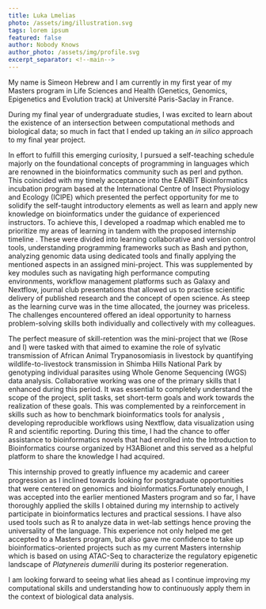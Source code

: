 ```yaml
---
title: Luka Lmelias
photo: /assets/img/illustration.svg
tags: lorem ipsum
featured: false
author: Nobody Knows
author_photo: /assets/img/profile.svg
excerpt_separator: <!--main-->
---
```


<!--main-->

My name is Simeon Hebrew and I am currently in my first year of my Masters program in Life Sciences and Health (Genetics, Genomics, Epigenetics and Evolution track) at Université Paris-Saclay in France.

During my final year of undergraduate studies, I was excited to learn about the existence of an intersection between computational methods and biological data; so much in fact that I ended up taking an *in silico* approach to my final year project.

In effort to fulfill this emerging curiosity, I pursued a self-teaching schedule majorly on the foundational concepts of programming in languages which are renowned in the bioinformatics community such as perl and python. This coincided with my timely acceptance into the EANBiT Bioinformatics incubation program based at the International Centre of Insect Physiology and Ecology (ICIPE) which presented the perfect opportunity for me to solidify the self-taught introductory elements as well as learn and apply new knowledge on bioinformatics under the guidance of experienced instructors. To achieve this, I developed a roadmap which enabled me to prioritize my areas of learning in tandem with the proposed internship timeline . These were divided into learning collaborative and version control tools, understanding programming frameworks such as Bash and python, analyzing genomic data using dedicated tools and finally applying the mentioned aspects in an assigned mini-project. This was supplemented by key modules such as navigating high performance computing environments, workflow management platforms such as Galaxy and Nextflow, journal club presentations that allowed us to practise scientific delivery of published research and the concept of open science. As steep as the learning curve was in the time allocated, the journey was priceless. The challenges encountered offered an ideal opportunity to harness problem-solving skills both individually and collectively with my colleagues.

The perfect measure of skill-retention was the mini-project that we (Rose and I) were tasked with that aimed to examine the role of sylvatic transmission of African Animal Trypanosomiasis in livestock by quantifying wildlife-to-livestock transmission in Shimba Hills National Park by genotyping individual parasites using Whole Genome Sequencing (WGS) data analysis. Collaborative working was one of the primary skills that I enhanced during this period. It was essential to completely understand the scope of the project, split tasks, set short-term goals and work towards the realization of these goals. This was complemented by a reinforcement in skills such as how to benchmark bioinformatics tools for analysis , developing reproducible  workflows using Nextflow, data visualization using R and scientific reporting. During this time, I had the chance to offer assistance to bioinformatics novels that had enrolled into the Introduction to Bioinformatics course organized by H3ABionet and this served as a helpful platform to share the knowledge I had acquired.

This internship proved to greatly influence my academic and career progression as I inclined towards looking for postgraduate opportunities that were centered on genomics and bioinformatics.Fortunately enough, I was accepted into the earlier mentioned Masters program and so far, I have thoroughly applied the skills I obtained during my internship to actively participate in bioinformatics lectures and practical sessions. I have also used tools such as R to analyze data in wet-lab settings hence proving the universality of the language. This experience not only helped me get accepted to a Masters program, but also gave me confidence to take up bioinformatics-oriented projects such as my current Masters internship which is based on using ATAC-Seq to characterize the regulatory epigenetic landscape of *Platynereis dumerilii* during its posterior regeneration.

I am looking forward to seeing what lies ahead as I continue improving my computational skills and understanding how to continuously apply them in the context of biological data analysis.
